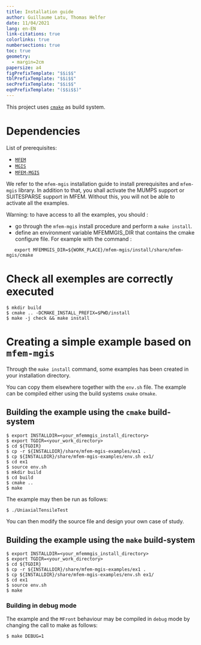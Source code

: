 ```yaml
---
title: Installation guide
author: Guillaume Latu, Thomas Helfer
date: 11/04/2021
lang: en-EN
link-citations: true
colorlinks: true
numbersections: true
toc: true
geometry:
  - margin=2cm
papersize: a4
figPrefixTemplate: "$$i$$"
tblPrefixTemplate: "$$i$$"
secPrefixTemplate: "$$i$$"
eqnPrefixTemplate: "($$i$$)"
---
```


This project uses [`cmake`](https://cmake.org/) as build system.

# Dependencies

List of prerequisites:

- [`MFEM`](https://mfem.org/)
- [`MGIS`](https://github.com/thelfer/MFrontGenericInterfaceSupport)
- [`MFEM-MGIS`](https://github.com/thelfer/mfem-mgis)

We refer to the `mfem-mgis` installation guide to install
prerequisites and `mfem-mgis` library.
In addition to that, you shall activate the MUMPS support or SUITESPARSE support in MFEM. Without this, you will not be able to activate all the examples.

Warning: to have access to all the examples, you should :

- go through the `mfem-mgis` install procedure and perform a `make install`.
- define an environment variable MFEMMGIS_DIR that contains the cmake configure file. For example with the command :
~~~~{.bash}
   export MFEMMGIS_DIR=${WORK_PLACE}/mfem-mgis/install/share/mfem-mgis/cmake
~~~~

# Check all exemples are correctly executed

~~~~{.bash}
$ mkdir build
$ cmake .. -DCMAKE_INSTALL_PREFIX=$PWD/install
$ make -j check && make install
~~~~

# Creating a simple example based on `mfem-mgis`

Through the `make install` command, some examples has been created in
your installation directory.

You can copy them elsewhere together with the `env.sh` file. The example
can be compiled either using the build systems `cmake` or`make`.

## Building the example using the `cmake` build-system

~~~~{.bash}
$ export INSTALLDIR=<your_mfemmgis_install_directory>
$ export TGDIR=<your_work_directory>
$ cd ${TGDIR}
$ cp -r ${INSTALLDIR}/share/mfem-mgis-examples/ex1 .
$ cp ${INSTALLDIR}/share/mfem-mgis-examples/env.sh ex1/
$ cd ex1
$ source env.sh
$ mkdir build
$ cd build
$ cmake ..
$ make
~~~~

The example may then be run as follows:

~~~~{.bash}
$ ./UniaxialTensileTest 
~~~~

You can then modify the source file and design your
own case of study.

## Building the example using the `make` build-system

~~~~{.bash}
$ export INSTALLDIR=<your_mfemmgis_install_directory>
$ export TGDIR=<your_work_directory>
$ cd ${TGDIR}
$ cp -r ${INSTALLDIR}/share/mfem-mgis-examples/ex1 .
$ cp ${INSTALLDIR}/share/mfem-mgis-examples/env.sh ex1/
$ cd ex1
$ source env.sh
$ make
~~~~

### Building in debug mode

The example and the `MFront` behaviour may be compiled in `debug` mode
by changing the call to make as follows:

~~~~{.bash}
$ make DEBUG=1
~~~~
